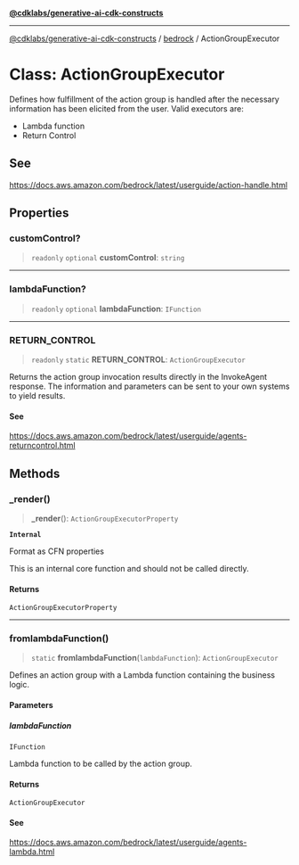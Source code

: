 [**@cdklabs/generative-ai-cdk-constructs**](../../../../README.md)

***

[@cdklabs/generative-ai-cdk-constructs](../../../../README.md) / [bedrock](../README.md) / ActionGroupExecutor

# Class: ActionGroupExecutor

Defines how fulfillment of the action group is handled after the necessary
information has been elicited from the user.
Valid executors are:
- Lambda function
- Return Control

## See

https://docs.aws.amazon.com/bedrock/latest/userguide/action-handle.html

## Properties

### customControl?

> `readonly` `optional` **customControl**: `string`

***

### lambdaFunction?

> `readonly` `optional` **lambdaFunction**: `IFunction`

***

### RETURN\_CONTROL

> `readonly` `static` **RETURN\_CONTROL**: `ActionGroupExecutor`

Returns the action group invocation results directly in the InvokeAgent response.
The information and parameters can be sent to your own systems to yield results.

#### See

https://docs.aws.amazon.com/bedrock/latest/userguide/agents-returncontrol.html

## Methods

### \_render()

> **\_render**(): `ActionGroupExecutorProperty`

**`Internal`**

Format as CFN properties

 This is an internal core function and should not be called directly.

#### Returns

`ActionGroupExecutorProperty`

***

### fromlambdaFunction()

> `static` **fromlambdaFunction**(`lambdaFunction`): `ActionGroupExecutor`

Defines an action group with a Lambda function containing the business logic.

#### Parameters

##### lambdaFunction

`IFunction`

Lambda function to be called by the action group.

#### Returns

`ActionGroupExecutor`

#### See

https://docs.aws.amazon.com/bedrock/latest/userguide/agents-lambda.html
